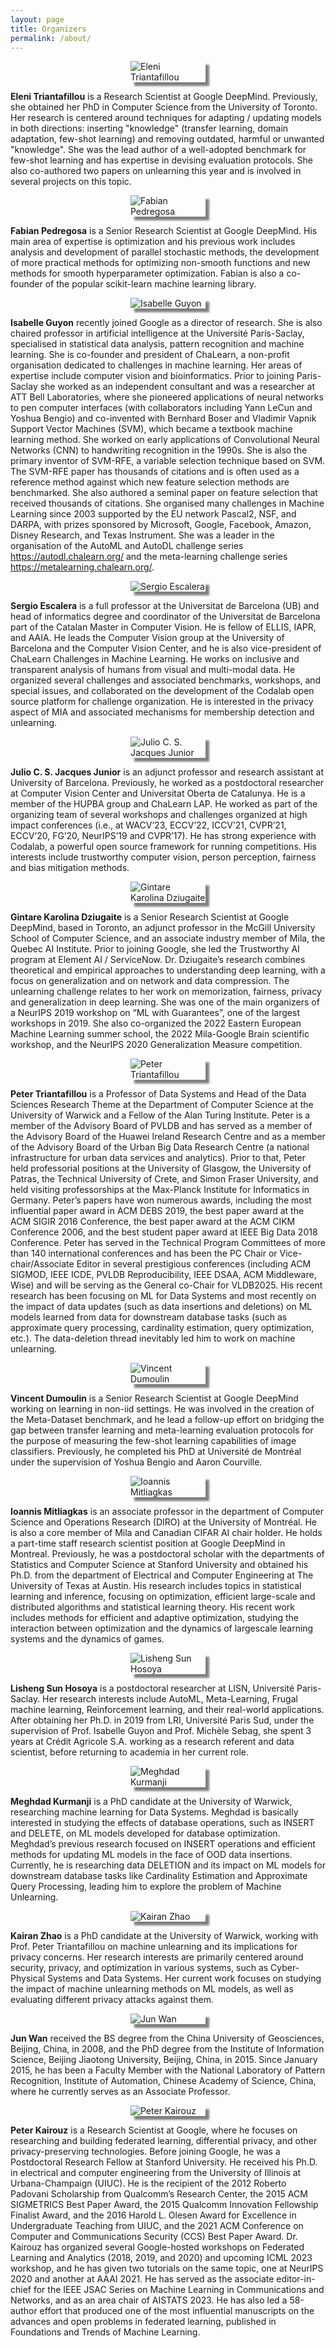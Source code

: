 ```yaml
---
layout: page
title: Organizers
permalink: /about/
---
```


<img src="http://www.cs.toronto.edu/~eleni/imgs/eleni_pic.jpg" alt="Eleni Triantafillou" style="display: block; margin: 0 auto; max-width: 120px; box-shadow: 6px 6px 3px grey;">

**Eleni Triantafillou** is a Research Scientist at Google DeepMind. Previously, she obtained her PhD in Computer Science from the University of Toronto. Her research is centered around techniques for adapting / updating models in both directions: inserting "knowledge" (transfer learning, domain adaptation, few-shot learning) and removing outdated, harmful or unwanted "knowledge". She was the lead author of a well-adopted benchmark for few-shot learning and has expertise in devising evaluation protocols. She also co-authored two papers on unlearning this year and is involved in several projects on this topic.

<img src="https://avatars.githubusercontent.com/u/277639?v=4" alt="Fabian Pedregosa" style="display: block; margin: 0 auto; max-width: 120px; box-shadow: 6px 6px 3px grey;">

**Fabian Pedregosa** is a Senior Research Scientist at Google DeepMind. His main area of expertise is optimization and his previous work includes analysis and development of parallel stochastic methods, the development of more practical methods for optimizing non-smooth functions and new methods for smooth hyperparameter optimization. Fabian is also a co-founder of the popular scikit-learn machine learning library.

<img src="https://scontent.fgva2-1.fna.fbcdn.net/v/t31.18172-8/13063075_1314864275195877_2258965082104961782_o.jpg?_nc_cat=102&ccb=1-7&_nc_sid=cdbe9c&_nc_ohc=FB-qQXbV6AsAX_k_Jei&_nc_ht=scontent.fgva2-1.fna&oh=00_AfAl_V9yHa7uHxvSeRwxGHR0WJlhZf8UKdyAH3P7j3uitA&oe=64BB878E" alt="Isabelle Guyon" style="display: block; margin: 0 auto; max-width: 120px; box-shadow: 6px 6px 3px grey;">

**Isabelle Guyon** recently joined Google as a director of research. She is also chaired professor in artificial intelligence at the Université Paris-Saclay, specialised in statistical data analysis, pattern recognition and machine learning. She is co-founder and president of ChaLearn, a non-profit organisation dedicated to challenges in machine learning. Her areas of expertise include computer vision and bioinformatics. Prior to joining Paris-Saclay she worked as an independent consultant and was a researcher at ATT Bell Laboratories, where she pioneered applications of neural networks to pen computer interfaces (with collaborators including Yann LeCun and Yoshua Bengio) and co-invented with Bernhard Boser and Vladimir Vapnik Support Vector Machines (SVM), which became a textbook machine learning method. She worked on early applications of Convolutional Neural Networks (CNN) to handwriting recognition in the 1990s. She is also the primary inventor of SVM-RFE, a variable selection technique based on SVM. The SVM-RFE paper has thousands of citations and is often used as a reference method against which new feature selection methods are benchmarked. She also authored a seminal paper on feature selection that received thousands of citations. She organised many challenges in Machine Learning since 2003 supported by the EU network Pascal2, NSF, and DARPA, with prizes sponsored by Microsoft, Google, Facebook, Amazon, Disney Research, and Texas Instrument. She was a leader in the organisation of the AutoML and AutoDL challenge series https://autodl.chalearn.org/ and the meta-learning challenge series https://metalearning.chalearn.org/.

<img src="https://mat.ub.edu/departament/wp-content/uploads/sites/40/2022/07/EscaleraSergio150.jpg" alt="Sergio Escalera" style="display: block; margin: 0 auto; max-width: 120px; box-shadow: 6px 6px 3px grey;">

**Sergio Escalera** is a full professor at the Universitat de Barcelona (UB) and head of informatics degree and coordinator of the Universitat de Barcelona part of the Catalan Master in Computer Vision. He is fellow of ELLIS, IAPR, and AAIA. He leads the Computer Vision group at the University of Barcelona and the Computer Vision Center, and he is also vice-president of ChaLearn Challenges in Machine Learning. He works on inclusive and transparent analysis of humans from visual and multi-modal data. He organized several challenges and associated benchmarks, workshops, and special issues, and collaborated on the development of the Codalab open source platform for challenge organization. He is interested in the privacy aspect of MIA and associated mechanisms for membership detection and unlearning.

<img src="https://lh5.googleusercontent.com/mNK5gXxGiipbrkgh5-2C6wNydOn_r29JuFjVy4lckpGFkI8fux2X8Z7zTjAskCNflz6OlrazuT5A7eEqXPP4lElHCXmQDZ5Uw0THruy2yeA=w1280" alt="Julio C. S. Jacques Junior" style="display: block; margin: 0 auto; max-width: 120px; box-shadow: 6px 6px 3px grey;">

**Julio C. S. Jacques Junior** is an adjunct professor and research assistant at University of Barcelona. Previously, he worked as a postdoctoral researcher at Computer Vision Center and Universitat Oberta de Catalunya. He is a member of the HUPBA group and ChaLearn LAP. He worked as part of the organizing team of several workshops and challenges organized at high impact conferences (i.e., at WACV’23, ECCV’22, ICCV’21, CVPR’21, ECCV’20, FG’20, NeurIPS’19 and CVPR’17). He has strong experience with Codalab, a powerful open source framework for running competitions. His interests include trustworthy computer vision, person perception, fairness and bias mitigation methods.

<img src="https://gkdz.org/img/gintare2.jpg" alt="Gintare Karolina Dziugaite" style="display: block; margin: 0 auto; max-width: 120px; box-shadow: 6px 6px 3px grey;">

**Gintare Karolina Dziugaite** is a Senior Research Scientist at Google DeepMind, based in Toronto, an adjunct professor in the McGill University School of Computer Science, and an associate industry member of Mila, the Quebec AI Institute. Prior to joining Google, she led the Trustworthy AI program at Element AI / ServiceNow. Dr. Dziugaite’s research combines theoretical and empirical approaches to understanding deep learning, with a focus on generalization and on network and data compression. The unlearning challenge relates to her work on memorization, fairness, privacy and generalization in deep learning. She was one of the main organizers of a NeurIPS 2019 workshop on “ML with Guarantees”, one of the largest workshops in 2019. She also co-organized the 2022 Eastern European Machine Learning summer school, the 2022 Mila-Google Brain scientific workshop, and the NeurIPS 2020 Generalization Measure competition.

<img src="https://warwick.ac.uk/fac/sci/dcs/people/peter_triantafillou/20190720_191332.jpeg?maxWidth=174&maxHeight=225" alt="Peter Triantafillou" style="display: block; margin: 0 auto; max-width: 120px; box-shadow: 6px 6px 3px grey;">

**Peter Triantafillou** is a Professor of Data Systems and Head of the Data Sciences Research Theme at the Department of Computer Science at the University of Warwick and a Fellow of the Alan Turing Institute. Peter is a member of the Advisory Board of PVLDB and has served as a member of the Advisory Board of the Huawei Ireland Research Centre and as a member of the Advisory Board of the Urban Big Data Research Centre (a national infrastructure for urban data services and analytics). Prior to that, Peter held professorial positions at the University of Glasgow, the University of Patras, the Technical University of Crete, and Simon Fraser University, and held visiting professorships at the Max-Planck Institute for Informatics in Germany. Peter’s papers have won numerous awards, including the most influential paper award in ACM DEBS 2019, the best paper award at the ACM SIGIR 2016 Conference, the best paper award at the ACM CIKM Conference 2006, and the best student paper award at IEEE Big Data 2018 Conference. Peter has served in the Technical Program Committees of more than 140 international conferences and has been the PC Chair or Vice-chair/Associate Editor in several prestigious conferences (including ACM SIGMOD, IEEE ICDE, PVLDB Reproducibility, IEEE DSAA, ACM Middleware, Wise) and will be serving as the General co-Chair for VLDB2025. His recent research has been focusing on ML for Data Systems and most recently on the impact of data updates (such as data insertions and deletions) on ML models learned from data for downstream database tasks (such as approximate query processing, cardinality estimation, query optimization, etc.). The data-deletion thread inevitably led him to work on machine unlearning.

<img src="https://vdumoulin.github.io/images/me.jpg" alt="Vincent Dumoulin" style="display: block; margin: 0 auto; max-width: 120px; box-shadow: 6px 6px 3px grey;">

**Vincent Dumoulin** is a Senior Research Scientist at Google DeepMind working on learning in non-iid settings. He was involved in the creation of the Meta-Dataset benchmark, and he lead a follow-up effort on bridging the gap between transfer learning and meta-learning evaluation protocols for the purpose of measuring the few-shot learning capabilities of image classifiers. Previously, he completed his PhD at Université de Montréal under the supervision of Yoshua Bengio and Aaron Courville.

<img src="http://mitliagkas.github.io/ioannis-headshot-scaled.jpg" alt="Ioannis Mitliagkas" style="display: block; margin: 0 auto; max-width: 120px; box-shadow: 6px 6px 3px grey;">

**Ioannis Mitliagkas** is an associate professor in the department of Computer Science and Operations Research (DIRO) at the University of Montréal. He is also a core member of Mila and Canadian CIFAR AI chair holder. He holds a part-time staff research scientist position at Google DeepMind in Montreal. Previously, he was a postdoctoral scholar with the departments of Statistics and Computer Science at Stanford University and obtained his Ph.D. from the department of Electrical and Computer Engineering at The University of Texas at Austin. His research includes topics in statistical learning and inference, focusing on optimization, efficient large-scale and distributed algorithms and statistical learning theory. His recent work includes methods for efficient and adaptive optimization, studying the interaction between optimization and the dynamics of largescale learning systems and the dynamics of games.

<img src="https://scholar.googleusercontent.com/citations?view_op=view_photo&user=_8h_NEcAAAAJ&citpid=1" alt="Lisheng Sun Hosoya" style="display: block; margin: 0 auto; max-width: 120px; box-shadow: 6px 6px 3px grey;">

**Lisheng Sun Hosoya** is a postdoctoral researcher at LISN, Université Paris-Saclay. Her research interests include AutoML, Meta-Learning, Frugal machine learning, Reinforcement learning, and their real-world applications. After obtaining her Ph.D. in 2019 from LRI, Université Paris Sud, under the supervision of Prof. Isabelle Guyon and Prof. Michèle Sebag, she spent 3 years at Crédit Agricole S.A. working as a research referent and data scientist, before returning to academia in her current role.

<img src="https://warwick.ac.uk/fac/sci/dcs/people/u2082790/__.jpg" alt="Meghdad Kurmanji" style="display: block; margin: 0 auto; max-width: 120px; box-shadow: 6px 6px 3px grey;">

**Meghdad Kurmanji** is a PhD candidate at the University of Warwick, researching machine learning for Data Systems. Meghdad is basically interested in studying the effects of database operations, such as INSERT and DELETE, on ML models developed for database optimization. Meghdad’s previous research focused on INSERT operations and efficient methods for updating ML models in the face of OOD data insertions. Currently, he is researching data DELETION and its impact on ML models for downstream database tasks like Cardinality Estimation and Approximate Query Processing, leading him to explore the problem of Machine Unlearning.

<img src="https://avatars.githubusercontent.com/u/33935825?v=4" alt="Kairan Zhao" style="display: block; margin: 0 auto; max-width: 120px; box-shadow: 6px 6px 3px grey;">

**Kairan Zhao** is a PhD candidate at the University of Warwick, working with Prof. Peter Triantafillou on machine unlearning and its implications for privacy concerns. Her research interests are primarily centered around security, privacy, and optimization in various systems, such as Cyber-Physical Systems and Data Systems. Her current work focuses on studying the impact of machine unlearning methods on ML models, as well as evaluating different privacy attacks against them.

<img src="http://www.cbsr.ia.ac.cn/users/jwan/assets/portrait.jpg" alt="Jun Wan" style="display: block; margin: 0 auto; max-width: 120px; box-shadow: 6px 6px 3px grey;">

**Jun Wan** received the BS degree from the China University of Geosciences, Beijing, China, in 2008, and the PhD degree from the Institute of Information Science, Beijing Jiaotong University, Beijing, China, in 2015. Since January 2015, he has been a Faculty Member with the National Laboratory of Pattern Recognition, Institute of Automation, Chinese Academy of Science, China, where he currently serves as an Associate Professor.

<img src="https://kairouzp.github.io/kairouz_new.jpg" alt="Peter Kairouz" style="display: block; margin: 0 auto; max-width: 120px; box-shadow: 6px 6px 3px grey;">

**Peter Kairouz** is a Research Scientist at Google, where he focuses on researching and building federated learning, differential privacy, and other privacy-preserving technologies. Before joining Google, he was a Postdoctoral Research Fellow at Stanford University. He received his Ph.D. in electrical and computer engineering from the University of Illinois at Urbana-Champaign (UIUC). He is the recipient of the 2012 Roberto Padovani Scholarship from Qualcomm’s Research Center, the 2015 ACM SIGMETRICS Best Paper Award, the 2015 Qualcomm Innovation Fellowship Finalist Award, and the 2016 Harold L. Olesen Award for Excellence in Undergraduate Teaching from UIUC, and the 2021 ACM Conference on Computer and Communications Security (CCS) Best Paper Award. Dr. Kairouz has organized several Google-hosted workshops on Federated Learning and Analytics (2018, 2019, and 2020) and upcoming ICML 2023 workshop, and he has given two tutorials on the same topic, one at NeurIPS 2020 and another at AAAI 2021. He has served as the associate editor-in-chief for the IEEE JSAC Series on Machine Learning in Communications and Networks, and as an area chair of AISTATS 2023. He has also led a 58-author effort that produced one of the most influential manuscripts on the advances and open problems in federated learning, published in Foundations and Trends of Machine Learning.
